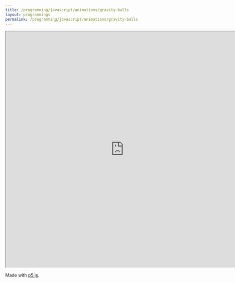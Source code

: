 ```yaml
---
title: /programming/javascript/animations/gravity-balls
layout: programmings
permalink: /programming/javascript/animations/gravity-balls
---
```


<!-- <h1>Gravity balls</h1> -->

<iframe src="https://editor.p5js.org/Plotkine/present/I-eeyxqFo" width="750px" height="750px" frameBorder="1" title="gravity balls"></iframe>

<p>Made with <a href="https://p5js.org/" target="_blank" rel="noopener noreferrer">p5.js</a>.</p>
